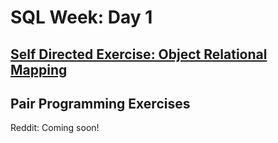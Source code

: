 # SQL Week: Day 1

## [Self Directed Exercise: Object Relational Mapping](orm/)

## Pair Programming Exercises

Reddit: Coming soon!
